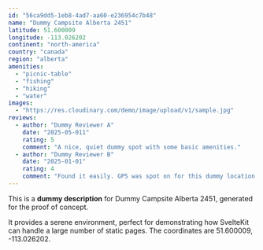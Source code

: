 ```yaml
---
id: "56ca9dd5-1eb8-4ad7-aa60-e236954c7b48"
name: "Dummy Campsite Alberta 2451"
latitude: 51.600009
longitude: -113.026202
continent: "north-america"
country: "canada"
region: "alberta"
amenities:
  - "picnic-table"
  - "fishing"
  - "hiking"
  - "water"
images:
  - "https://res.cloudinary.com/demo/image/upload/v1/sample.jpg"
reviews:
  - author: "Dummy Reviewer A"
    date: "2025-05-011"
    rating: 5
    comment: "A nice, quiet dummy spot with some basic amenities."
  - author: "Dummy Reviewer B"
    date: "2025-01-01"
    rating: 4
    comment: "Found it easily. GPS was spot on for this dummy location."
---
```


This is a **dummy description** for Dummy Campsite Alberta 2451, generated for the proof of concept.

It provides a serene environment, perfect for demonstrating how SvelteKit can handle a large number of static pages. The coordinates are 51.600009, -113.026202.
